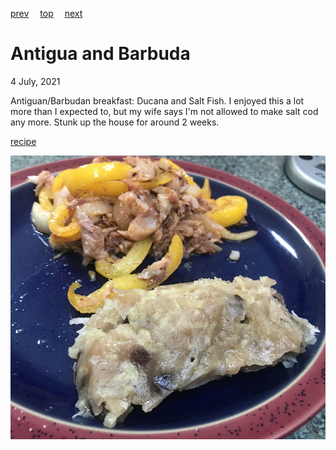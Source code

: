 [prev](angola.md)&emsp;
[top](../index.md)&emsp;
[next](argentina.md)
# Antigua and Barbuda
4 July, 2021


Antiguan/Barbudan breakfast: Ducana and Salt Fish. I enjoyed this a lot more than I expected to, but my wife says I'm not allowed to make salt cod any more. Stunk up the house for around 2 weeks.

[recipe](https://melindastrauss.com/2011/04/10/antiguan-ducana-and-salt-fish/)

![Two mushy piles of food on a plate](images/antigua_and_barbuda.jpeg)